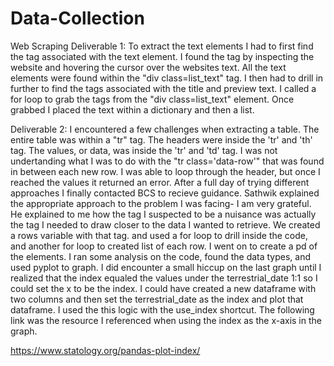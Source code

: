 # Data-Collection
Web Scraping
Deliverable 1: 
To extract the text elements I had to first find the tag associated with the text element. I found the tag by inspecting the website and hovering the cursor over the websites text. All the text elements were found within the "div class=list_text" tag. I then had to drill in further to find the tags associated with the title and preview text. I called a for loop to grab the tags from the "div class=list_text" element. Once grabbed I placed the text within a dictionary and then a list.


Deliverable 2:
I encountered a few challenges when extracting a table. The entire table was within a "tr" tag. The headers were inside the 'tr' and 'th' tag. The values, or data, was inside the 'tr' and 'td' tag. I was not undertanding what I was to do with the "tr class='data-row'" that was found in between each new row. I was able to loop through the header, but once I reached the values it returned an error. After a full day of trying different approaches I finally contacted BCS to recieve guidance. Sathwik explained the appropriate approach to the problem I was facing- I am very grateful. He explained to me how the tag I suspected to be a nuisance was actually the tag I needed to draw closer to the data I wanted to retrieve. We created a rows variable with that tag. and used a for loop to drill inside the code, and another for loop to created list of each row. I went on to create a pd of the elements. I ran some analysis on the code, found the data types, and used pyplot to graph. I did encounter a small hiccup on the last graph until I realized that the index equaled the values under the terrestrial_date 1:1 so I could set the x to be the index. I could have created a new dataframe with two columns and then set the terrestrial_date as the index and plot that dataframe. I used the this logic with the use_index shortcut. The following link was the resource I referenced when using the index as the x-axis in the graph. 

https://www.statology.org/pandas-plot-index/ 

